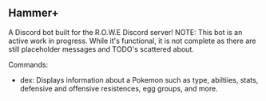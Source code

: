Hammer+
-----
A Discord bot built for the R.O.W.E Discord server!
NOTE: This bot is an active work in progress. While it's functional, it is not complete as there are still placeholder messages and TODO's scattered about.

Commands:
- dex: Displays information about a Pokemon such as type, abiltiies, stats, defensive and offensive resistences, egg groups, and more.

